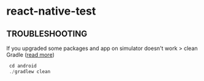 # react-native-test

## TROUBLESHOOTING

If you upgraded some packages and app on simulator doesn't work > clean Gradle ([read more](https://stackoverflow.com/questions/39323155/react-native-app-keeps-closing-on-android-emulator))

```js
 cd android
 ./gradlew clean
```
